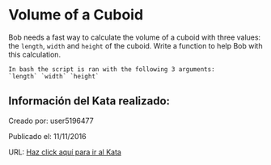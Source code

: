 # Volume of a Cuboid
Bob needs a fast way to calculate the volume of a cuboid with three values: the `length`, `width` and `height` of the cuboid. Write a function to help Bob with this calculation.

```if:shell
In bash the script is ran with the following 3 arguments:
`length` `width` `height`
```


## Información del Kata realizado:
Creado por: user5196477

Publicado el: 11/11/2016

URL: [Haz click aquí para ir al Kata](https://www.codewars.com/kata/58261acb22be6e2ed800003a)